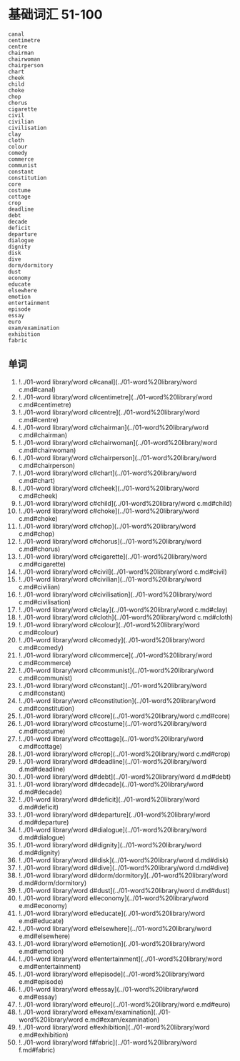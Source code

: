 # 基础词汇 51-100

	canal
	centimetre
	centre
	chairman 
	chairwoman
	chairperson
	chart
	cheek
	child
	choke
	chop
	chorus
	cigarette
	civil
	civilian
	civilisation
	clay
	cloth
	colour
	comedy
	commerce
	communist
	constant
	constitution
	core
	costume
	cottage
	crop
	deadline
	debt
	decade
	deficit
	departure
	dialogue
	dignity
	disk
	dive
	dorm/dormitory
	dust
	economy
	educate
	elsewhere
	emotion
	entertainment
	episode
	essay
	euro
	exam/examination
	exhibition
	fabric
	
## 单词

1. !../01-word library/word c#canal](../01-word%20library/word c.md#canal)
2. !../01-word library/word c#centimetre](../01-word%20library/word c.md#centimetre)
3. !../01-word library/word c#centre](../01-word%20library/word c.md#centre)
4. !../01-word library/word c#chairman](../01-word%20library/word c.md#chairman)
5. !../01-word library/word c#chairwoman](../01-word%20library/word c.md#chairwoman)
6. !../01-word library/word c#chairperson](../01-word%20library/word c.md#chairperson)
7. !../01-word library/word c#chart](../01-word%20library/word c.md#chart)
8. !../01-word library/word c#cheek](../01-word%20library/word c.md#cheek)
9. !../01-word library/word c#child](../01-word%20library/word c.md#child)
10. !../01-word library/word c#choke](../01-word%20library/word c.md#choke)
11. !../01-word library/word c#chop](../01-word%20library/word c.md#chop)
12. !../01-word library/word c#chorus](../01-word%20library/word c.md#chorus)
13. !../01-word library/word c#cigarette](../01-word%20library/word c.md#cigarette)
14. !../01-word library/word c#civil](../01-word%20library/word c.md#civil)
15. !../01-word library/word c#civilian](../01-word%20library/word c.md#civilian)
16. !../01-word library/word c#civilisation](../01-word%20library/word c.md#civilisation)
17. !../01-word library/word c#clay](../01-word%20library/word c.md#clay)
18. !../01-word library/word c#cloth](../01-word%20library/word c.md#cloth)
19. !../01-word library/word c#colour](../01-word%20library/word c.md#colour)
20. !../01-word library/word c#comedy](../01-word%20library/word c.md#comedy)
21. !../01-word library/word c#commerce](../01-word%20library/word c.md#commerce)
22. !../01-word library/word c#communist](../01-word%20library/word c.md#communist)
23. !../01-word library/word c#constant](../01-word%20library/word c.md#constant)
24. !../01-word library/word c#constitution](../01-word%20library/word c.md#constitution)
25. !../01-word library/word c#core](../01-word%20library/word c.md#core)
26. !../01-word library/word c#costume](../01-word%20library/word c.md#costume)
27. !../01-word library/word c#cottage](../01-word%20library/word c.md#cottage)
28. !../01-word library/word c#crop](../01-word%20library/word c.md#crop)
29. !../01-word library/word d#deadline](../01-word%20library/word d.md#deadline)
30. !../01-word library/word d#debt](../01-word%20library/word d.md#debt)
31. !../01-word library/word d#decade](../01-word%20library/word d.md#decade)
32. !../01-word library/word d#deficit](../01-word%20library/word d.md#deficit)
33. !../01-word library/word d#departure](../01-word%20library/word d.md#departure)
34. !../01-word library/word d#dialogue](../01-word%20library/word d.md#dialogue)
35. !../01-word library/word d#dignity](../01-word%20library/word d.md#dignity)
36. !../01-word library/word d#disk](../01-word%20library/word d.md#disk)
37. !../01-word library/word d#dive](../01-word%20library/word d.md#dive)
38. !../01-word library/word d#dorm/dormitory](../01-word%20library/word d.md#dorm/dormitory)
39. !../01-word library/word d#dust](../01-word%20library/word d.md#dust)
40. !../01-word library/word e#economy](../01-word%20library/word e.md#economy)
41. !../01-word library/word e#educate](../01-word%20library/word e.md#educate)
42. !../01-word library/word e#elsewhere](../01-word%20library/word e.md#elsewhere)
43. !../01-word library/word e#emotion](../01-word%20library/word e.md#emotion)
44. !../01-word library/word e#entertainment](../01-word%20library/word e.md#entertainment)
45. !../01-word library/word e#episode](../01-word%20library/word e.md#episode)
46. !../01-word library/word e#essay](../01-word%20library/word e.md#essay)
47. !../01-word library/word e#euro](../01-word%20library/word e.md#euro)
48. !../01-word library/word e#exam/examination](../01-word%20library/word e.md#exam/examination)
49. !../01-word library/word e#exhibition](../01-word%20library/word e.md#exhibition)
50. !../01-word library/word f#fabric](../01-word%20library/word f.md#fabric)
